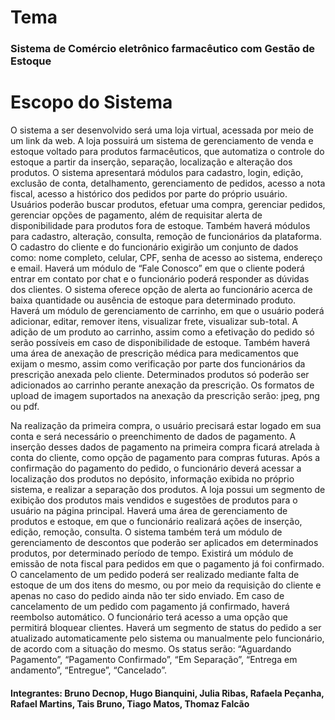 # Tema
### Sistema de Comércio eletrônico farmacêutico com Gestão de Estoque

# Escopo do Sistema
O sistema a ser desenvolvido será uma loja virtual, acessada por meio de um link da web. A loja possuirá um sistema de gerenciamento de venda e estoque voltado para produtos farmacêuticos, que automatiza o controle do estoque a partir da inserção, separação, localização e alteração dos produtos. O sistema apresentará módulos para cadastro, login, edição, exclusão de conta, detalhamento, gerenciamento de pedidos, acesso a nota fiscal, acesso a histórico dos pedidos por parte do próprio usuário. Usuários poderão buscar produtos, efetuar uma compra, gerenciar pedidos, gerenciar opções de pagamento, além de requisitar alerta de disponibilidade para produtos fora de estoque. Também haverá módulos para cadastro, alteração, consulta, remoção de funcionários da plataforma. O cadastro do cliente e do funcionário exigirão um conjunto de dados como: nome completo, celular, CPF, senha de acesso ao sistema, endereço e email. 
Haverá um módulo de “Fale Conosco” em que o cliente poderá entrar em contato por chat e o funcionário poderá responder as dúvidas dos clientes. O sistema oferece opção de alerta ao funcionário acerca de baixa quantidade ou ausência de estoque para determinado produto.
Haverá um módulo de gerenciamento de carrinho, em que o usuário poderá adicionar, editar, remover itens, visualizar frete, visualizar sub-total. A adição de um produto ao carrinho, assim como a efetivação do pedido só serão possíveis em caso de disponibilidade de estoque. Também haverá uma área de anexação de prescrição médica para medicamentos que exijam o mesmo, assim como verificação por parte dos funcionários da prescrição anexada pelo cliente. Determinados produtos só poderão ser adicionados ao carrinho perante anexação da prescrição. Os formatos de upload de imagem suportados na anexação da prescrição serão: jpeg, png ou pdf.

Na realização da primeira compra, o usuário precisará estar logado em sua conta e será necessário o preenchimento de dados de pagamento. A inserção desses dados de pagamento na primeira compra ficará atrelada à conta do cliente, como opção de pagamento para compras futuras. 
Após a confirmação do pagamento do pedido, o funcionário deverá acessar a localização dos produtos no depósito, informação exibida no próprio sistema, e realizar a separação dos produtos. 
A loja possui um segmento de exibição dos produtos mais vendidos e sugestões de produtos para o usuário na página principal. 
Haverá uma área de gerenciamento de produtos e estoque, em que o funcionário realizará ações de inserção, edição, remoção, consulta. O sistema também terá um módulo de gerenciamento de descontos que poderão ser aplicados em determinados produtos, por determinado período de tempo. 
Existirá um módulo de emissão de nota fiscal para pedidos em que o pagamento já foi confirmado. O cancelamento de um pedido poderá ser realizado mediante falta de estoque de um dos itens do mesmo, ou por meio da requisição do cliente e apenas no caso do pedido ainda não ter sido enviado. Em caso de cancelamento de um pedido com pagamento já confirmado, haverá reembolso automático.
O funcionário terá acesso a uma opção que permitirá bloquear clientes. Haverá um segmento de status do pedido a ser atualizado automaticamente pelo sistema ou manualmente pelo funcionário, de acordo com a situação do mesmo. Os status serão: “Aguardando Pagamento”, “Pagamento Confirmado”, “Em Separação”,  “Entrega em andamento”,  “Entregue”,  “Cancelado”.

#### Integrantes: Bruno Decnop, Hugo Bianquini, Julia Ribas, Rafaela Peçanha, Rafael Martins, Tais Bruno, Tiago Matos, Thomaz Falcão
